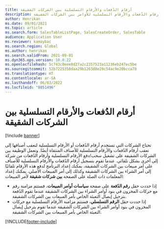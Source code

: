 ```yaml
---
title: أرقام الدُفعات والأرقام التسلسلية بين الشركات الشقيقة
description: يشرح هذا المقال ما الذي سيحدث عند تسجيل أرقام الدُفعات والأرقام التسلسلية للأوامر بين الشركات الشقيقة
author: Henrikan
ms.date: 09/01/2021
ms.topic: article
ms.search.form: SalesTableListPage, SalesCreateOrder, SalesTable
audience: Application User
ms.reviewer: kamaybac
ms.search.region: Global
ms.author: henrikan
ms.search.validFrom: 2021-09-01
ms.dyn365.ops.version: 10.0.22
ms.openlocfilehash: 5c743c8eee8d27a2c2357523a11236eb247ec5be
ms.sourcegitcommit: 52b7225350daa29b1263d8e29c54ac9e20bcca70
ms.translationtype: HT
ms.contentlocale: ar-SA
ms.lasthandoff: 06/03/2022
ms.locfileid: "8851496"
---
```

# <a name="intercompany-batch-and-serial-numbers"></a>أرقام الدُفعات والأرقام التسلسلية بين الشركات الشقيقة

[!include [banner](../../includes/banner.md)]

تحتاج الشركات التي تستخدم أرقام الدُفعات أو الأرقام التسلسلية لتعقب أصنافها إلى تعقب أرقام الدُفعات والأرقام التسلسلية للأصناف المنتقاة أيضًا. وتعمل الوظيفة بين الشركات الشقيقة على تشغيل سحب/دفع الأرقام التسلسلية وأرقام الدُفعات من شركة إلى أخرى بشكل تلقائي. عندما تقوم بتسجيل أرقام الدُفعات والأرقام التسلسلية للأصناف على أمر مبيعات بين الشركات الشقيقة، يمكنك إعداد البرنامج لدفع هذه الأرقام تلقائيًا إلى أمر الشراء بين الشركات الشقيقة وكذلك إلى أمر المبيعات الأصلي. يمكنك إعداد المعلمات ذات الصلة على الصفحة **بين شركات شقيقة** لأمر المبيعات:

- إذا حددت حقل **رقم الدُفعة** على صفحة **سياسات أوامر المبيعات**، فستتم مزامنة رقم الدُفعة‏‎ مع حركات المخزون في بنود أوامر الشراء بين الشركات الشقيقة عندما تقوم بترحيل إيصال التعبئة الخاص بأمر المبيعات بين الشركات الشقيقة.
- إذا حددت حقل **الرقم التسلسلي**، فستتم مزامنة الأرقام التسلسلية مع حركات المخزون في بنود أوامر الشراء بين الشركات الشقيقة عندما تقوم بترحيل إيصال التعبئة الخاص بأمر المبيعات بين الشركات الشقيقة.

[!INCLUDE[footer-include](../../includes/footer-banner.md)]
